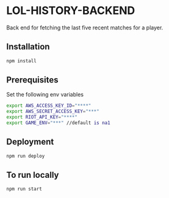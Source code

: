 # LOL-HISTORY-BACKEND
Back end for fetching the last five recent matches for a player.

## Installation
```bash
npm install
```

## Prerequisites
Set the following env variables
```bash
export AWS_ACCESS_KEY_ID="****"
export AWS_SECRET_ACCESS_KEY="***"
export RIOT_API_KEY="****"
export GAME_ENV="***" //default is na1
```

## Deployment
```bash
npm run deploy
```
## To run locally
```bash
npm run start 
```

